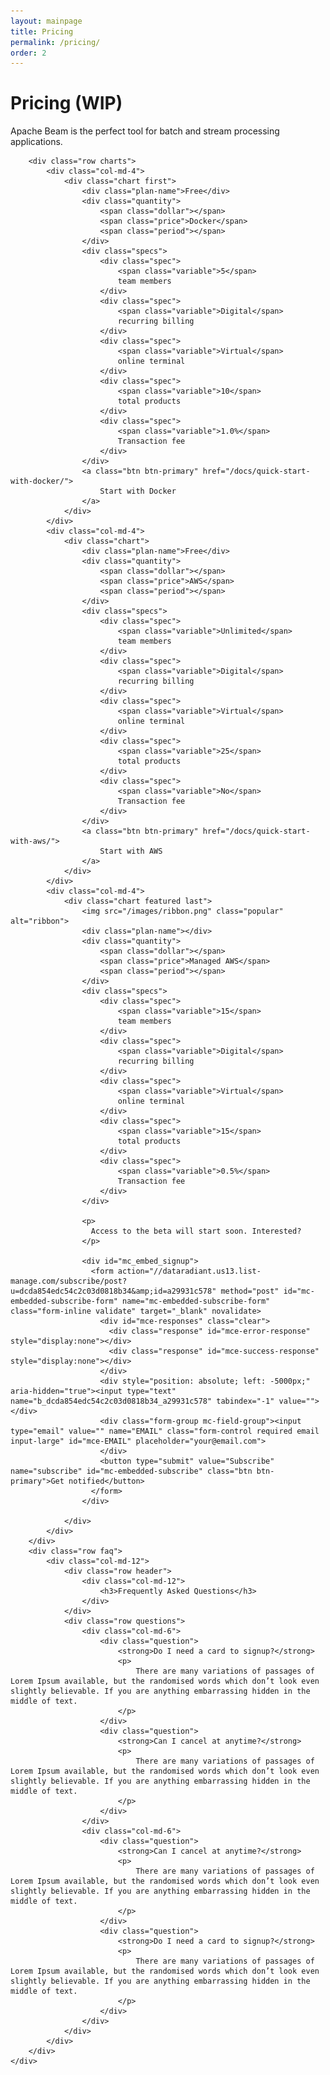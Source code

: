 ```yaml
---
layout: mainpage
title: Pricing
permalink: /pricing/
order: 2
---
```


<div id="pricing">
<div id="first-option">
	<div class="container">
		<div class="row header">
			<div class="col-md-12">
				<h1>Pricing (WIP)</h1>
				<p>Apache Beam is the perfect tool for batch and stream processing applications.</p>
			</div>
		</div>

		<div class="row charts">
			<div class="col-md-4">
				<div class="chart first">
					<div class="plan-name">Free</div>
					<div class="quantity">
						<span class="dollar"></span>
						<span class="price">Docker</span>
						<span class="period"></span>
					</div>
					<div class="specs">
						<div class="spec">
							<span class="variable">5</span>
							team members
						</div>
						<div class="spec">
							<span class="variable">Digital</span>
							recurring billing
						</div>
						<div class="spec">
							<span class="variable">Virtual</span>
							online terminal
						</div>
						<div class="spec">
							<span class="variable">10</span>
							total products
						</div>
						<div class="spec">
							<span class="variable">1.0%</span>
							Transaction fee
						</div>
					</div>
					<a class="btn btn-primary" href="/docs/quick-start-with-docker/">
						Start with Docker
					</a>
				</div>
			</div>
			<div class="col-md-4">
				<div class="chart">
					<div class="plan-name">Free</div>
					<div class="quantity">
						<span class="dollar"></span>
						<span class="price">AWS</span>
						<span class="period"></span>
					</div>
					<div class="specs">
						<div class="spec">
							<span class="variable">Unlimited</span>
							team members
						</div>
						<div class="spec">
							<span class="variable">Digital</span>
							recurring billing
						</div>
						<div class="spec">
							<span class="variable">Virtual</span>
							online terminal
						</div>
						<div class="spec">
							<span class="variable">25</span>
							total products
						</div>
						<div class="spec">
							<span class="variable">No</span>
							Transaction fee
						</div>
					</div>
					<a class="btn btn-primary" href="/docs/quick-start-with-aws/">
						Start with AWS
					</a>
				</div>
			</div>
			<div class="col-md-4">
				<div class="chart featured last">
					<img src="/images/ribbon.png" class="popular" alt="ribbon">
					<div class="plan-name"></div>
					<div class="quantity">
						<span class="dollar"></span>
						<span class="price">Managed AWS</span>
						<span class="period"></span>
					</div>
					<div class="specs">
						<div class="spec">
							<span class="variable">15</span>
							team members
						</div>
						<div class="spec">
							<span class="variable">Digital</span>
							recurring billing
						</div>
						<div class="spec">
							<span class="variable">Virtual</span>
							online terminal
						</div>
						<div class="spec">
							<span class="variable">15</span>
							total products
						</div>
						<div class="spec">
							<span class="variable">0.5%</span>
							Transaction fee
						</div>
					</div>

					<p>
				      Access to the beta will start soon. Interested?
				    </p>

				    <div id="mc_embed_signup">
				      <form action="//dataradiant.us13.list-manage.com/subscribe/post?u=dcda854edc54c2c03d0818b34&amp;id=a29931c578" method="post" id="mc-embedded-subscribe-form" name="mc-embedded-subscribe-form" class="form-inline validate" target="_blank" novalidate>
				        <div id="mce-responses" class="clear">
				          <div class="response" id="mce-error-response" style="display:none"></div>
				          <div class="response" id="mce-success-response" style="display:none"></div>
				        </div>
				        <div style="position: absolute; left: -5000px;" aria-hidden="true"><input type="text" name="b_dcda854edc54c2c03d0818b34_a29931c578" tabindex="-1" value=""></div>
				        <div class="form-group mc-field-group"><input type="email" value="" name="EMAIL" class="form-control required email input-large" id="mce-EMAIL" placeholder="your@email.com">
				        </div>
				        <button type="submit" value="Subscribe" name="subscribe" id="mc-embedded-subscribe" class="btn btn-primary">Get notified</button>
				      </form>
				    </div>

				</div>
			</div>
		</div>
		<div class="row faq">
			<div class="col-md-12">
				<div class="row header">
					<div class="col-md-12">
						<h3>Frequently Asked Questions</h3>
					</div>
				</div>
				<div class="row questions">
					<div class="col-md-6">
						<div class="question">
							<strong>Do I need a card to signup?</strong>
							<p>
								There are many variations of passages of Lorem Ipsum available, but the randomised words which don’t look even slightly believable. If you are anything embarrassing hidden in the middle of text.
							</p>
						</div>
						<div class="question">
							<strong>Can I cancel at anytime?</strong>
							<p>
								There are many variations of passages of Lorem Ipsum available, but the randomised words which don’t look even slightly believable. If you are anything embarrassing hidden in the middle of text.
							</p>
						</div>
					</div>
					<div class="col-md-6">
						<div class="question">
							<strong>Can I cancel at anytime?</strong>
							<p>
								There are many variations of passages of Lorem Ipsum available, but the randomised words which don’t look even slightly believable. If you are anything embarrassing hidden in the middle of text.
							</p>
						</div>
						<div class="question">
							<strong>Do I need a card to signup?</strong>
							<p>
								There are many variations of passages of Lorem Ipsum available, but the randomised words which don’t look even slightly believable. If you are anything embarrassing hidden in the middle of text.
							</p>
						</div>
					</div>
				</div>
			</div>
		</div>
	</div>
</div>
</div>
